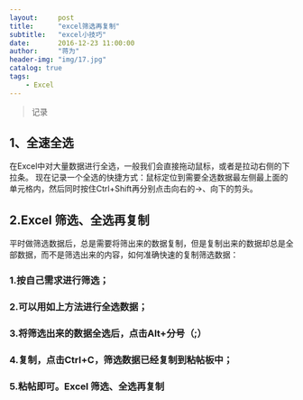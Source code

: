 ```yaml
---
layout:     post
title:      "excel筛选再复制"
subtitle:   "excel小技巧"
date:       2016-12-23 11:00:00
author:     "蒋为"
header-img: "img/17.jpg"
catalog: true
tags:
    - Excel
---
```

>记录




## 1、全速全选
在Excel中对大量数据进行全选，一般我们会直接拖动鼠标，或者是拉动右侧的下拉条。
现在记录一个全选的快捷方式：鼠标定位到需要全选数据最左侧最上面的单元格内，然后同时按住Ctrl+Shift再分别点击向右的→、向下的剪头。



## 2.Excel 筛选、全选再复制
 
平时做筛选数据后，总是需要将筛出来的数据复制，但是复制出来的数据却总是全部数据，而不是筛选出来的内容，如何准确快速的复制筛选数据：
### 1.按自己需求进行筛选；
### 2.可以用如上方法进行全选数据；
### 3.将筛选出来的数据全选后，点击Alt+分号（;）
### 4.复制，点击Ctrl+C，筛选数据已经复制到粘帖板中；
### 5.粘帖即可。Excel 筛选、全选再复制
